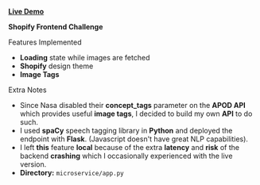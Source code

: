 **[Live Demo](https://spacestagram-shopify.herokuapp.com/)**

**Shopify Frontend Challenge**

Features Implemented
- **Loading** state while images are fetched
- **Shopify** design theme
- **Image Tags**

Extra Notes
- Since Nasa disabled their **concept_tags** parameter on the **APOD API** which provides useful **image tags**, I decided to build my own **API** to do such. 
- I used **spaCy** speech tagging library in **Python** and deployed the endpoint with **Flask**. (Javascript doesn't have great NLP capabilities).
- I left **this** feature **local** because of the extra **latency** and **risk** of the backend **crashing** which I occasionally experienced with the live version.
- **Directory:** `microservice/app.py` 
